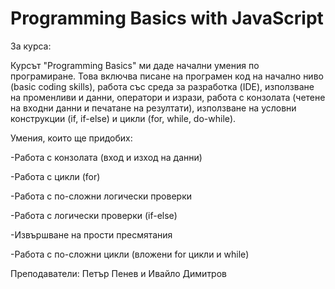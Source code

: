 # Programming Basics with JavaScript

За курса:

Курсът "Programming Basics" ми даде начални умения по програмиране. Това включва писане на програмен код на начално ниво (basic coding skills), работа със среда за разработка (IDE), използване на променливи и данни, оператори и изрази, работа с конзолата (четене на входни данни и печатане на резултати), използване на условни конструкции (if, if-else) и цикли (for, while, do-while).

Умения, които ще придобиx:

-Работа с конзолата (вход и изход на данни)

-Работа с цикли (for)

-Работа с по-сложни логически проверки

-Работа с логически проверки (if-else)

-Извършване на прости пресмятания

-Работа с по-сложни цикли (вложени for цикли и while)

Преподаватели: Петър Пенев и Ивайло Димитров

